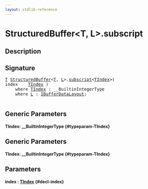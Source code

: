 ```yaml
---
layout: stdlib-reference
---
```


# StructuredBuffer\<T, L\>\.subscript

## Description





## Signature 

<pre>
<a href="/stdlib-reference/types/StructuredBuffer/index#typeparam-T" class="code_type">T</a> <a href="/stdlib-reference/types/StructuredBuffer/index" class="code_type">StructuredBuffer</a>&lt;<a href="/stdlib-reference/types/StructuredBuffer/index#typeparam-T" class="code_type">T</a>, <a href="/stdlib-reference/types/StructuredBuffer/index#typeparam-L" class="code_type">L</a>&gt;.<a href="/stdlib-reference/types/StructuredBuffer/subscript">subscript</a>&lt;<a href="/stdlib-reference/types/StructuredBuffer/subscript#typeparam-TIndex" class="code_type">TIndex</a>&gt;(
index    <a href="/stdlib-reference/types/StructuredBuffer/subscript#typeparam-TIndex" class="code_type">TIndex</a> )
    <span class='code_keyword'>where</span> <a href="/stdlib-reference/types/StructuredBuffer/subscript#typeparam-TIndex" class="code_type">TIndex</a> : __BuiltinIntegerType
    <span class='code_keyword'>where</span> <a href="/stdlib-reference/types/StructuredBuffer/index#typeparam-L" class="code_type">L</a> : <a href="/stdlib-reference/interfaces/IBufferDataLayout/index">IBufferDataLayout</a>;

</pre>

## Generic Parameters

#### TIndex: \_\_BuiltinIntegerType {#typeparam-TIndex}

## Generic Parameters

#### TIndex: \_\_BuiltinIntegerType {#typeparam-TIndex}

## Parameters

#### index  : [TIndex](/stdlib-reference/types/StructuredBuffer/subscript#typeparam-TIndex) {#decl-index}

